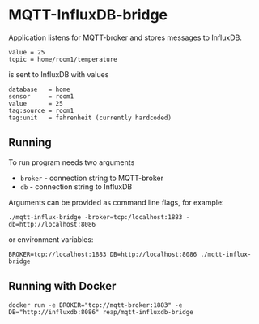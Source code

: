 # MQTT-InfluxDB-bridge

Application listens for MQTT-broker and stores messages to InfluxDB.

```
value = 25
topic = home/room1/temperature
```

is sent to InfluxDB with values

```
database   = home
sensor     = room1
value      = 25
tag:source = room1
tag:unit   = fahrenheit (currently hardcoded)
```

## Running

To run program needs two arguments 
* ```broker``` - connection string to MQTT-broker
* ```db``` - connection string to InfluxDB

Arguments can be provided as command line flags, for example:

    ./mqtt-influx-bridge -broker=tcp:/localhost:1883 -db=http://localhost:8086

or environment variables:

    BROKER=tcp://localhost:1883 DB=http://localhost:8086 ./mqtt-influx-bridge

## Running with Docker

    docker run -e BROKER="tcp://mqtt-broker:1883" -e DB="http://influxdb:8086" reap/mqtt-influxdb-bridge
